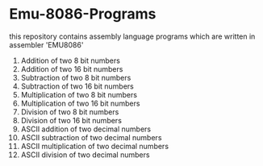# Emu-8086-Programs
this repository contains assembly language programs which are written in assembler 'EMU8086'
1. Addition of two 8 bit numbers
2. Addition of two 16 bit numbers
3. Subtraction of two 8 bit numbers
4. Subtraction of two 16 bit numbers
5. Multiplication of two 8 bit numbers
6. Multiplication of two 16 bit numbers
7. Division of two 8 bit numbers
8. Division of two 16 bit numbers
9. ASCII addition of two decimal numbers
10. ASCII subtraction of two decimal numbers
11. ASCII multiplication of two decimal numbers
12. ASCII division of two decimal numbers
